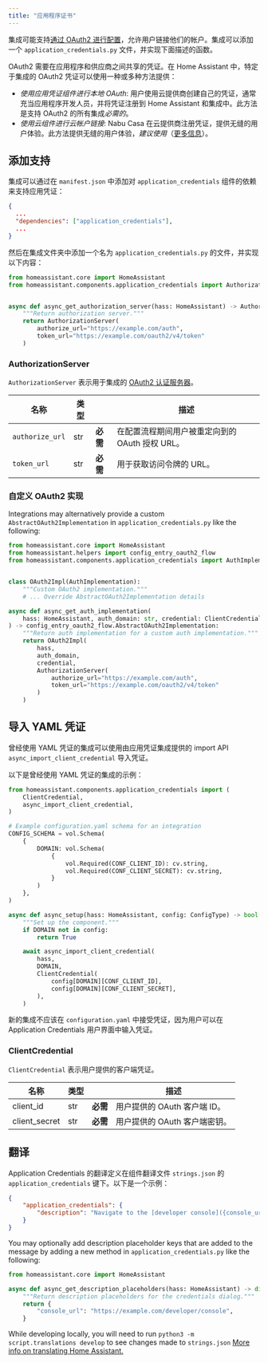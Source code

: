```yaml
---
title: "应用程序证书"
---
```


集成可能支持[通过 OAuth2 进行配置](/docs/config_entries_config_flow_handler#configuration-via-oauth2)，允许用户链接他们的帐户。集成可以添加一个 `application_credentials.py` 文件，并实现下面描述的函数。

OAuth2 需要在应用程序和供应商之间共享的凭证。在 Home Assistant 中，特定于集成的 OAuth2 凭证可以使用一种或多种方法提供：

- *使用应用凭证组件进行本地 OAuth*: 用户使用云提供商创建自己的凭证，通常充当应用程序开发人员，并将凭证注册到 Home Assistant 和集成中。此方法是支持 OAuth2 的所有集成*必需的*。
- *使用云组件进行云帐户链接*: Nabu Casa 在云提供商注册凭证，提供无缝的用户体验。此方法提供无缝的用户体验，*建议使用*（[更多信息](/docs/config_entries_config_flow_handler#configuration-via-oauth2)）。

## 添加支持

集成可以通过在 `manifest.json` 中添加对 `application_credentials` 组件的依赖来支持应用凭证：
```json
{
  ...
  "dependencies": ["application_credentials"],
  ...
}
```


然后在集成文件夹中添加一个名为 `application_credentials.py` 的文件，并实现以下内容：
```python
from homeassistant.core import HomeAssistant
from homeassistant.components.application_credentials import AuthorizationServer


async def async_get_authorization_server(hass: HomeAssistant) -> AuthorizationServer:
    """Return authorization server."""
    return AuthorizationServer(
        authorize_url="https://example.com/auth",
        token_url="https://example.com/oauth2/v4/token"
    )
```
### AuthorizationServer

`AuthorizationServer` 表示用于集成的 [OAuth2 认证服务器](https://datatracker.ietf.org/doc/html/rfc6749)。

| 名称          | 类型 |                                                                                                    | 描述 |
| ------------- | ---- | -------------------------------------------------------------------------------------------------- | ----------- |
| `authorize_url` | str  | **必需** | 在配置流程期间用户被重定向到的 OAuth 授权 URL。 |
| `token_url`     | str  | **必需** | 用于获取访问令牌的 URL。                                           |

### 自定义 OAuth2 实现

Integrations may alternatively provide a custom `AbstractOAuth2Implementation` in `application_credentials.py` like the following:

```python
from homeassistant.core import HomeAssistant
from homeassistant.helpers import config_entry_oauth2_flow
from homeassistant.components.application_credentials import AuthImplementation, AuthorizationServer, ClientCredential


class OAuth2Impl(AuthImplementation):
    """Custom OAuth2 implementation."""
    # ... Override AbstractOAuth2Implementation details

async def async_get_auth_implementation(
    hass: HomeAssistant, auth_domain: str, credential: ClientCredential
) -> config_entry_oauth2_flow.AbstractOAuth2Implementation:
    """Return auth implementation for a custom auth implementation."""
    return OAuth2Impl(
        hass,
        auth_domain,
        credential,
        AuthorizationServer(
            authorize_url="https://example.com/auth",
            token_url="https://example.com/oauth2/v4/token"
        )
    )
```

## 导入 YAML 凭证

曾经使用 YAML 凭证的集成可以使用由应用凭证集成提供的 import API `async_import_client_credential` 导入凭证。

以下是曾经使用 YAML 凭证的集成的示例：

```python
from homeassistant.components.application_credentials import (
    ClientCredential,
    async_import_client_credential,
)

# Example configuration.yaml schema for an integration
CONFIG_SCHEMA = vol.Schema(
    {
        DOMAIN: vol.Schema(
            {
                vol.Required(CONF_CLIENT_ID): cv.string,
                vol.Required(CONF_CLIENT_SECRET): cv.string,
            }
        )
    },
)

async def async_setup(hass: HomeAssistant, config: ConfigType) -> bool:
    """Set up the component."""
    if DOMAIN not in config:
        return True

    await async_import_client_credential(
        hass,
        DOMAIN,
        ClientCredential(
            config[DOMAIN][CONF_CLIENT_ID],
            config[DOMAIN][CONF_CLIENT_SECRET],
        ),
    )
```
新的集成不应该在 `configuration.yaml` 中接受凭证，因为用户可以在 Application Credentials 用户界面中输入凭证。

### ClientCredential

`ClientCredential` 表示用户提供的客户端凭证。

| 名称            | 类型 |                                                                                       | 描述         |
| --------------- | ---- | ------------------------------------------------------------------------------------- | ----------- |
| client_id       | str  | **必需** | 用户提供的 OAuth 客户端 ID。     |
| client_secret   | str  | **必需** | 用户提供的 OAuth 客户端密钥。 |

## 翻译

Application Credentials 的翻译定义在组件翻译文件 `strings.json` 的 `application_credentials` 键下。以下是一个示例：

```json
{
    "application_credentials": {
        "description": "Navigate to the [developer console]({console_url}) to create credentials then enter them below.",
    }
}
```

You may optionally add description placeholder keys that are added to the message by adding a new method in `application_credentials.py` like the following:

```python
from homeassistant.core import HomeAssistant

async def async_get_description_placeholders(hass: HomeAssistant) -> dict[str, str]:
    """Return description placeholders for the credentials dialog."""
    return {
        "console_url": "https://example.com/developer/console",
    }
```

While developing locally, you will need to run `python3 -m script.translations develop` to see changes made to `strings.json` [More info on translating Home Assistant.](translations.md)